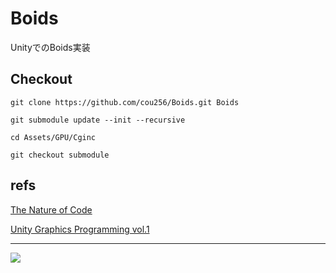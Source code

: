 # Boids
UnityでのBoids実装

## Checkout

`git clone https://github.com/cou256/Boids.git Boids`

`git submodule update --init --recursive`

`cd Assets/GPU/Cginc`

`git checkout submodule`


## refs

[The Nature of Code](https://natureofcode.com/)

[Unity Graphics Programming vol.1](https://indievisuallab.stores.jp/items/59edf11ac8f22c0152002588)

***
![](https://raw.githubusercontent.com/cou256/Boids/image/image.gif)
